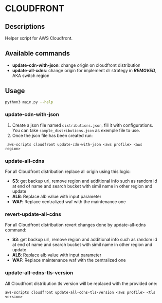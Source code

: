 # CLOUDFRONT

## Descriptions

Helper script for AWS Cloudfront.

## Available commands

- **update-cdn-with-json**: change origin on cloudfront distribution 
- **update-all-cdns**: change origin for implement dr strategy in ***REMOVED***, AKA switch region

## Usage
```Bash
python3 main.py --help
```

### update-cdn-with-json

1) Create a json file named `distributions.json`, fill it with configurations. You can take `sample_distributions.json` as exemple file to use.
2) Once the json file has been created run:
```
 aws-scripts cloudfront update-cdn-with-json <aws profile> <aws region>
```

### update-all-cdns
For all Cloudfront distribution replace all origin using this logic:
- **S3**: get backup url, remove region and additional info such as random id at end of name and search bucket with simil name in other region and update
- **ALB**: Replace alb value with input parameter
- **WAF**: Replace centralized waf with the maintenance one

### revert-update-all-cdns
For all Cloudfront distribution revert changes done by update-all-cdns command:
- **S3**: get backup url, remove region and additional info such as random id at end of name and search bucket with simil name in other region and update
- **ALB**: Replace alb value with input parameter
- **WAF**: Replace maintenance waf with the centralized one

### update-all-cdns-tls-version
All Cloudfront distribution tls version will be replaced with the provided one:
```
aws-scripts cloudfront update-all-cdns-tls-version <aws profile> <tls version>
```